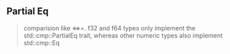 
## Partial Eq
> comparision like <=>=.
> f32 and f64 types only implement the std::cmp::PartialEq trait, whereas other numeric types also implement std::cmp::Eq
